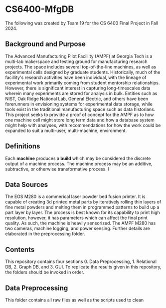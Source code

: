 # CS6400-MfgDB

The following was created by Team 19 for the CS 6400 Final Project in Fall 2024. 

## Background and Purpose
The Advanced Manufacturing Pilot Facillity (AMPF) at Georgia Tech is a multi-lab makerspace and testing ground for manufacturing research projects. The space includes several top-of-the-line machines, as well as experimental cells designed by graduate students.  Historically, much of the facillity's research activities have been individual, with the lineage of experimental work primarily coming from student mentorship relationships. However, there is significant interest in capturing long-timescales data wherein many experiments are stored for analysis in bulk. Entities such as NIST, Oak Ridge National Lab, General Electric, and others have been forerunners in envisioning systems for experimental data storage, while tools exist in the traditional manufacturing space such as data historians. This project seeks to provide a proof of concept for the AMPF as to how one machine cell might store long term data and how a database system might help with analyses, with recommendations for how the work could be expanded to suit a multi-user, multi-machine, environment.  

## Definitions
Each **machine** produces a **build** which may be considered the discrete output of a machine process. The machine process may be an additive, subtractive, or otherwise transformative process. I

## Data Sources
The EOS M280 is a commerical laser powder bed fusion printer. It is capable of creating 3d printed metal parts by iteratively rolling thin layers of fine metal powders and melting them in programmed patterns to build up a part layer by layer. The process is best known for its capability to print high resolution, however, it has parameters which can affect the final print quality. As such, the machine is heavily sensorized. The AMPF M280 has two cameras, machine logging, and power sensing. Further details are elaborated in the preprocessing folder. 


## Contents

This repository contains four sections 0. Data Preprocessing, 1. Relational DB, 2. Graph DB, and 3. GUI. To replicate the results given in this repository, the folders should be invoked in order.

## Data Preprocessing 
This folder contains all raw files as well as the scripts used to clean 

## 
